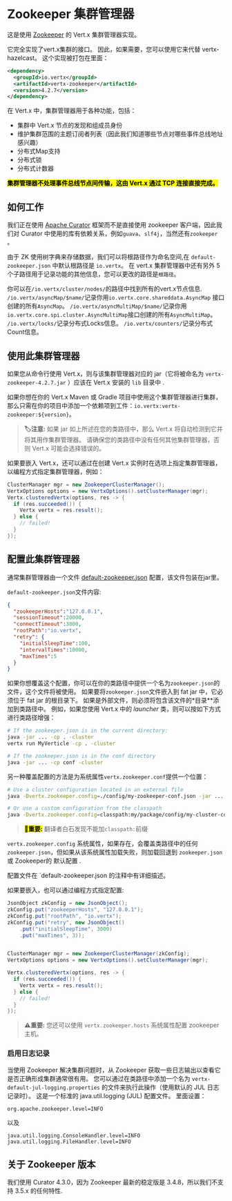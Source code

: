 # Zookeeper 集群管理器

这是使用 [Zookeeper](https://zookeeper.apache.org/) 的 Vert.x 集群管理器实现。

它完全实现了vert.x集群的接口。 因此，如果需要，您可以使用它来代替 vertx-hazelcast。 这个实现被打包在里面：

```xml
<dependency>
  <groupId>io.vertx</groupId>
  <artifactId>vertx-zookeeper</artifactId>
  <version>4.2.7</version>
</dependency>
```

在 Vert.x 中，集群管理器用于各种功能，包括：

- 集群中 Vert.x 节点的发现和组成员身份
- 维护集群范围的主题订阅者列表（因此我们知道哪些节点对哪些事件总线地址感兴趣）
- 分布式Map支持
- 分布式锁
- 分布式计数器

<mark>**集群管理器不处理事件总线节点间传输，这由 Vert.x 通过 TCP 连接直接完成。**</mark>

## 如何工作

我们正在使用 [Apache Curator](https://curator.apache.org/) 框架而不是直接使用 zookeeper 客户端，因此我们对 Curator 中使用的库有依赖关系，例如`guava`、`slf4j`，当然还有`zookeeper `。

由于 ZK 使用树字典来存储数据，我们可以将根路径作为命名空间,在 `default-zookeeper.json` 中默认根路径是 `io.vertx`。 在 vert.x 集群管理器中还有另外 5 个子路径用于记录功能的其他信息，您可以更改的路径是`根路径`。

你可以在`/io.vertx/cluster/nodes/`的路径中找到所有的vert.x节点信息.
`/io.vertx/asyncMap/$name/`记录你用`io.vertx.core.shareddata.AsyncMap` 接口创建的所有`AsyncMap`。 
`/io.vertx/asyncMultiMap/$name/`记录你用`io.vertx.core.spi.cluster.AsyncMultiMap`接口创建的所有`AsyncMultiMap`。 
`/io.vertx/locks/`记录分布式Locks信息。 
`/io.vertx/counters/`记录分布式Count信息。

## 使用此集群管理器

如果您从命令行使用 Vert.x，则与该集群管理器对应的 jar（它将被命名为 `vertx-zookeeper-4.2.7.jar` ）应该在 Vert.x 安装的 `lib` 目录中 .

如果你想在你的 Vert.x Maven 或 Gradle 项目中使用这个集群管理器进行集群，那么只需在你的项目中添加一个依赖项到工件：`io.vertx:vertx-zookeeper:${version}`。

> **🏷注意:** 如果 jar 如上所述在您的类路径中，那么 Vert.x 将自动检测到它并将其用作集群管理器。 请确保您的类路径中没有任何其他集群管理器，否则 Vert.x 可能会选择错误的。

如果要嵌入 Vert.x，还可以通过在创建 Vert.x 实例时在选项上指定集群管理器，以编程方式指定集群管理器，例如：

```java
ClusterManager mgr = new ZookeeperClusterManager();
VertxOptions options = new VertxOptions().setClusterManager(mgr);
Vertx.clusteredVertx(options, res -> {
  if (res.succeeded()) {
    Vertx vertx = res.result();
  } else {
    // failed!
  }
});
```

## 配置此集群管理器

通常集群管理器由一个文件 [default-zookeeper.json](https://github.com/vert-x3/vertx-zookeeper/blob/master/src/main/resources/default-zookeeper.json) 配置，该文件包装在jar里。

`default-zookeeper.json`文件内容:
```json
{
  "zookeeperHosts":"127.0.0.1",
  "sessionTimeout":20000,
  "connectTimeout":3000,
  "rootPath":"io.vertx",
  "retry": {
    "initialSleepTime":100,
    "intervalTimes":10000,
    "maxTimes":5
  }
}
```

如果你想覆盖这个配置，你可以在你的类路径中提供一个名为`zookeeper.json`的文件，这个文件将被使用。 如果要将`zookeeper.json`文件嵌入到 fat jar 中，它必须位于 fat jar 的根目录下。 如果是外部文件，则必须将包含该文件的*目录**添加到类路径中。 例如，如果您使用 Vert.x 中的 *launcher* 类，则可以按如下方式进行类路径增强：

```bash
# If the zookeeper.json is in the current directory:
java -jar ... -cp . -cluster
vertx run MyVerticle -cp . -cluster

# If the zookeeper.json is in the conf directory
java -jar ... -cp conf -cluster
```

另一种覆盖配置的方法是为系统属性`vertx.zookeeper.conf`提供一个位置：

```bash
# Use a cluster configuration located in an external file
java -Dvertx.zookeeper.config=./config/my-zookeeper-conf.json -jar ... -cluster

# Or use a custom configuration from the classpath
java -Dvertx.zookeeper.config=classpath:my/package/config/my-cluster-config.json -jar ... -cluster
```
> <mark>**🔔重要:**</mark> 翻译者白石发现不能加`classpath:`前缀

`vertx.zookeeper.config` 系统属性，如果存在，会覆盖类路径中的任何 `zookeeper.json`，但如果从该系统属性加载失败，则加载回退到 `zookeeper.json` 或 Zookeeper的 默认配置 .

配置文件在 `default-zookeeper.json 的注释中有详细描述。

如果要嵌入，也可以通过编程方式指定配置:

```java
JsonObject zkConfig = new JsonObject();
zkConfig.put("zookeeperHosts", "127.0.0.1");
zkConfig.put("rootPath", "io.vertx");
zkConfig.put("retry", new JsonObject()
    .put("initialSleepTime", 3000)
    .put("maxTimes", 3));


ClusterManager mgr = new ZookeeperClusterManager(zkConfig);
VertxOptions options = new VertxOptions().setClusterManager(mgr);

Vertx.clusteredVertx(options, res -> {
  if (res.succeeded()) {
    Vertx vertx = res.result();
  } else {
    // failed!
  }
});
```

> **⚠重要:** 您还可以使用 `vertx.zookeeper.hosts` 系统属性配置 zookeeper 主机。

### 启用日志记录

当使用 Zookeeper 解决集群问题时，从 Zookeeper 获取一些日志输出以查看它是否正确形成集群通常很有用。 您可以通过在类路径中添加一个名为 `vertx-default-jul-logging.properties` 的文件来执行此操作（使用默认的 JUL 日志记录时）。 这是一个标准的 java.util.logging (JUL) 配置文件。 里面设置：

```properties
org.apache.zookeeper.level=INFO
```

以及

```properties
java.util.logging.ConsoleHandler.level=INFO
java.util.logging.FileHandler.level=INFO
```

## 关于 Zookeeper 版本

我们使用 Curator 4.3.0，因为 Zookeeper 最新的稳定版是 3.4.8，所以我们不支持 3.5.x 的任何特性.

